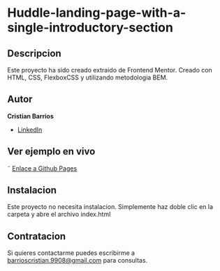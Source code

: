 # Huddle-landing-page-with-a-single-introductory-section

## Descripcion 
Este proyecto ha sido creado extraido de Frontend Mentor. Creado con HTML, CSS, FlexboxCSS y utilizando metodologia BEM.

## Autor 
**Cristian Barrios**

* [LinkedIn](https://www.linkedin.com/in/cristianbarrios983/)

## Ver ejemplo en vivo

˜ [Enlace a Github Pages](https://cristianbarrios983.github.io/Huddle-landing-page-with-a-single-introductory-section/)

## Instalacion
Este proyecto no necesita instalacion. Simplemente haz doble clic en la carpeta y abre el archivo index.html

## Contratacion
Si quieres contactarme puedes escribirme a barrioscristian.9908@gmail.com para consultas.

